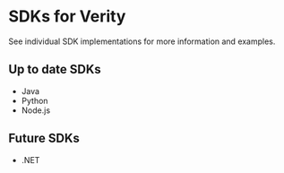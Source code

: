 # SDKs for Verity

See individual SDK implementations for more information and examples.

## Up to date SDKs

* Java
* Python
* Node.js

## Future SDKs
* .NET
